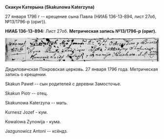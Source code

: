 **Скакун Катерына (Skakunowa Katerzyna)**

27 января 1796 г -- крещение сына Павла (НИАБ 136-13-894, лист 27об,
№13/1796-р (ориг)).

**НИАБ 136-13-894:** Лист 27об. **Метрическая запись №13/1796-р
(ориг).**

![](./media/4018fc4f5fedb4de87d97c8dcf4e9bd3f8536312.png)

Дедиловичская Покровская церковь. 27 января 1796 года. Метрическая
запись о крещении.

Skakun Paweł -- сын родителей с деревни Замосточье.

Skakun Piotr -- отец.

Skakunowa Katerzyna -- мать.

Kurnesz Jozef - кум.

Kowalowa Zynowija - кума.

Jazgunowicz Antoni -- ксёндз.
